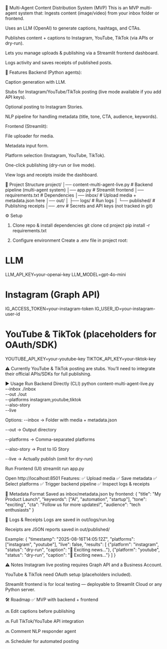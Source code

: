 📢 Multi-Agent Content Distribution System (MVP)
This is an MVP multi-agent system that:
Ingests content (image/video) from your inbox folder or frontend.


Uses an LLM (OpenAI) to generate captions, hashtags, and CTAs.


Publishes content + captions to Instagram, YouTube, TikTok (via APIs or dry-run).


Lets you manage uploads & publishing via a Streamlit frontend dashboard.


Logs activity and saves receipts of published posts.



🚀 Features
Backend (Python agents):


Caption generation with LLM.


Stubs for Instagram/YouTube/TikTok posting (live mode available if you add API keys).


Optional posting to Instagram Stories.


NLP pipeline for handling metadata (title, tone, CTA, audience, keywords).


Frontend (Streamlit):


File uploader for media.


Metadata input form.


Platform selection (Instagram, YouTube, TikTok).


One-click publishing (dry-run or live mode).


View logs and receipts inside the dashboard.



📂 Project Structure
project/
│── content-multi-agent-live.py   # Backend pipeline (multi-agent system)
│── app.py                        # Streamlit frontend
│── requirements.txt               # Dependencies
│── inbox/                        # Upload media + metadata.json here
│── out/
│   ├── logs/                     # Run logs
│   └── published/                # Publishing receipts
│── .env                          # Secrets and API keys (not tracked in git)


⚙️ Setup
1. Clone repo & install dependencies
git clone <your-repo>
cd project
pip install -r requirements.txt

2. Configure environment
Create a .env file in project root:
# LLM
LLM_API_KEY=your-openai-key
LLM_MODEL=gpt-4o-mini

# Instagram (Graph API)
IG_ACCESS_TOKEN=your-instagram-token
IG_USER_ID=your-instagram-user-id

# YouTube & TikTok (placeholders for OAuth/SDK)
YOUTUBE_API_KEY=your-youtube-key
TIKTOK_API_KEY=your-tiktok-key

⚠️ Currently YouTube & TikTok posting are stubs. You’ll need to integrate their official APIs/SDKs for full publishing.

▶️ Usage
Run Backend Directly (CLI)
python content-multi-agent-live.py \
    --inbox ./inbox \
    --out ./out \
    --platforms instagram,youtube,tiktok \
    --also-story \
    --live

Options:
--inbox → Folder with media + metadata.json


--out → Output directory


--platforms → Comma-separated platforms


--also-story → Post to IG Story


--live → Actually publish (omit for dry-run)



Run Frontend (UI)
streamlit run app.py

Open http://localhost:8501
Features:
 ✅ Upload media
 ✅ Save metadata
 ✅ Select platforms
 ✅ Trigger backend pipeline
 ✅ Inspect logs & receipts

📝 Metadata Format
Saved as inbox/metadata.json by frontend:
{
  "title": "My Product Launch",
  "keywords": ["AI", "automation", "startup"],
  "tone": "exciting",
  "cta": "Follow us for more updates!",
  "audience": "tech enthusiasts"
}


📜 Logs & Receipts
Logs are saved in out/logs/run.log


Receipts are JSON reports saved in out/published/


Example:
{
  "timestamp": "2025-08-16T14:05:12Z",
  "platforms": ["instagram", "youtube"],
  "live": false,
  "results": [
    {"platform": "instagram", "status": "dry-run", "caption": "🚀 Exciting news..."},
    {"platform": "youtube", "status": "dry-run", "caption": "🚀 Exciting news..."}
  ]
}


⚠️ Notes
Instagram live posting requires Graph API and a Business Account.


YouTube & TikTok need OAuth setup (placeholders included).


Streamlit frontend is for local testing — deployable to Streamlit Cloud or any Python server.



🛠️ Roadmap
✅ MVP with backend + frontend


🔜 Edit captions before publishing


🔜 Full TikTok/YouTube API integration


🔜 Comment NLP responder agent


🔜 Scheduler for automated posting

